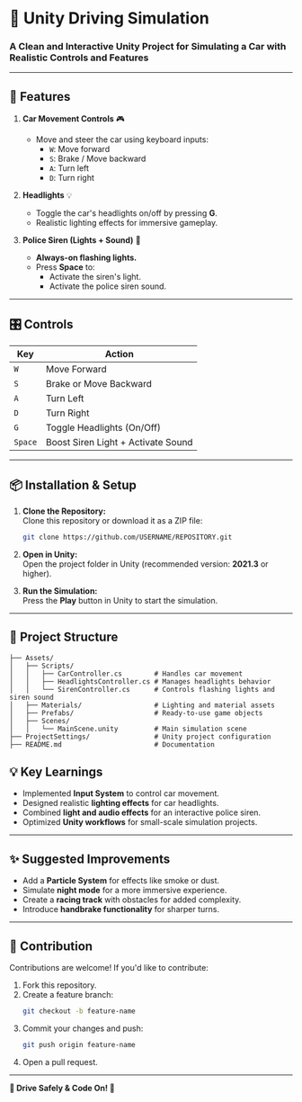 # 🚗 **Unity Driving Simulation**  

### **A Clean and Interactive Unity Project for Simulating a Car with Realistic Controls and Features**

---

## **🚀 Features**
1. **Car Movement Controls** 🎮  
   - Move and steer the car using keyboard inputs:
     - `W`: Move forward  
     - `S`: Brake / Move backward  
     - `A`: Turn left  
     - `D`: Turn right  

2. **Headlights** 💡  
   - Toggle the car's headlights on/off by pressing **G**.  
   - Realistic lighting effects for immersive gameplay.  

3. **Police Siren (Lights + Sound)** 🚨  
   - **Always-on flashing lights.**  
   - Press **Space** to:  
     - Activate the siren's light.  
     - Activate the police siren sound.

---

## **🎛️ Controls**

| **Key**    | **Action**                       |
|------------|----------------------------------|
| `W`        | Move Forward                     |
| `S`        | Brake or Move Backward           |
| `A`        | Turn Left                        |
| `D`        | Turn Right                       |
| `G`        | Toggle Headlights (On/Off)       |
| `Space`    | Boost Siren Light + Activate Sound |

---

## **📦 Installation & Setup**
1. **Clone the Repository:**  
   Clone this repository or download it as a ZIP file:  
   ```bash
   git clone https://github.com/USERNAME/REPOSITORY.git
   ```

2. **Open in Unity:**  
   Open the project folder in Unity (recommended version: **2021.3** or higher).

3. **Run the Simulation:**  
   Press the **Play** button in Unity to start the simulation.  

---

## **📂 Project Structure**

```plaintext
├── Assets/
│   ├── Scripts/
│   │   ├── CarController.cs        # Handles car movement
│   │   ├── HeadlightsController.cs # Manages headlights behavior
│   │   └── SirenController.cs      # Controls flashing lights and siren sound
│   ├── Materials/                  # Lighting and material assets
│   ├── Prefabs/                    # Ready-to-use game objects
│   ├── Scenes/
│   │   └── MainScene.unity         # Main simulation scene
├── ProjectSettings/                # Unity project configuration
├── README.md                       # Documentation
```
## **💡 Key Learnings**
- Implemented **Input System** to control car movement.
- Designed realistic **lighting effects** for car headlights.
- Combined **light and audio effects** for an interactive police siren.
- Optimized **Unity workflows** for small-scale simulation projects.

---

## **✨ Suggested Improvements**
- Add a **Particle System** for effects like smoke or dust.  
- Simulate **night mode** for a more immersive experience.  
- Create a **racing track** with obstacles for added complexity.  
- Introduce **handbrake functionality** for sharper turns.

---

## **🤝 Contribution**  

Contributions are welcome! If you'd like to contribute:  
1. Fork this repository.  
2. Create a feature branch:  
   ```bash
   git checkout -b feature-name
   ```
3. Commit your changes and push:  
   ```bash
   git push origin feature-name
   ```
4. Open a pull request.
---

**🚗 Drive Safely & Code On! 🚦**
